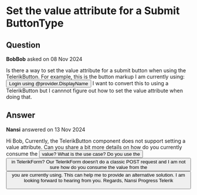 # Set the value attribute for a Submit ButtonType

## Question

**BobBob** asked on 08 Nov 2024

Is there a way to set the value attribute for a submit button when using the TelerikButton. For example, this is the button markup I am currently using: <button type="submit" class="login100-form-btn" name="provider" value="@provider.Name" title="Log in using your @provider.DisplayName account"> <TelerikSvgIcon Icon="@GetExternalIcon(provider.Name)" Size="@ThemeConstants.SvgIcon.Size.ExtraExtraLarge" Class="me-3" /> Login using @provider.DisplayName </button> I want to convert this to using a TelerikButton but I cannnot figure out how to set the value attribute when doing that.

## Answer

**Nansi** answered on 13 Nov 2024

Hi Bob, Currently, the TelerikButton component does not support setting a value attribute. Can you share a bit more details on how do you currently consume the <button> value? What is the use case? Do you use the <button> in TelerikForm? Our TelerikForm doesn't do a classic POST request and I am not sure how do you consume the value from the <button> you are currently using. This can help me to provide an alternative solution. I am looking forward to hearing from you. Regards, Nansi Progress Telerik
